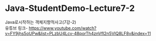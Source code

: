# Java-StudentDemo-Lecture7-2

Java로시작하는 객체지향적사고(7강-2)<br />
유튜브 링크- https://www.youtube.com/watch?v=FY9jhs5oUPw&list=PLzbU4Lcv-48porTh4znVfI2n5VlQ8LF8v&index=11
